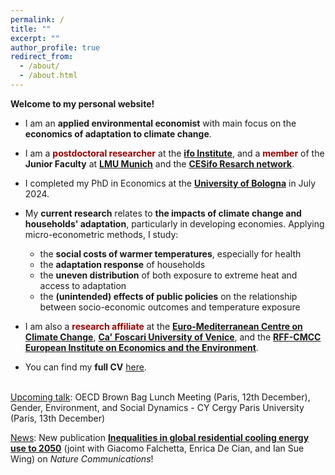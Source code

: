 ```yaml
---
permalink: /
title: ""
excerpt: ""
author_profile: true
redirect_from: 
  - /about/
  - /about.html
---
```


**Welcome to my personal website!** 

- I am an **applied environmental economist** with main focus on the **economics of adaptation to climate change**. 

- I am a <span style="color:#990000">**postdoctoral researcher**</span> at the [**ifo Institute**](https://www.ifo.de/en), and a <span style="color:#990000">**member**</span> of the **Junior Faculty** at [**LMU Munich**](https://www.lmu.de/en/) and the [**CESifo Resarch network**](https://www.cesifo.org/en).

- I completed my PhD in Economics at the [**University of Bologna**](https://www.unibo.it/it) in July 2024.

- My <strong>current research</strong> relates to <strong>the impacts of climate change and households' adaptation</strong>, particularly in developing economies. Applying micro-econometric methods, I study:
    - the <strong>social costs of warmer temperatures</strong>, especially for health
    - the <strong>adaptation response</strong> of households
    - the <strong>uneven distribution</strong> of both exposure to extreme heat and access to adaptation
    - the <strong>(unintended) effects of public policies</strong> on the relationship between socio-economic outcomes and temperature exposure

- I am also a <span style="color:#990000">**research affiliate**</span> at the [**Euro-Mediterranean Centre on Climate Change**](https://www.cmcc.it/), [**Ca' Foscari University of Venice**](https://www.unive.it/), and the [**RFF-CMCC European Institute on Economics and the Environment**](https://www.eiee.org/).

- You can find my **full CV** [here](https://fpavanello.github.io/files/CV.pdf). <br/><br/>

<ins>Upcoming talk</ins>: OECD Brown Bag Lunch Meeting (Paris, 12th December), Gender, Environment, and Social Dynamics - CY Cergy Paris University (Paris, 13th December)

<ins>News</ins>: New publication [**Inequalities in global residential cooling energy use to 2050**](https://www.nature.com/articles/s41467-024-52028-8) (joint with Giacomo Falchetta, Enrica De Cian, and Ian Sue Wing) on _Nature Communications_!
